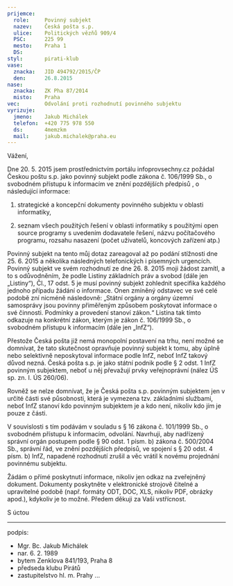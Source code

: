 ```yaml
---
prijemce: 
  role:     Povinný subjekt
  nazev:    Česká pošta s.p.
  ulice:    Politických vězňů 909/4
  PSC:      225 99
  mesto:    Praha 1
  DS:       
styl:       pirati-klub
vase:
  znacka:   JID 494792/2015/ČP
  den:      26.8.2015
nase:
  znacka:   ZK Pha 87/2014
  misto:    Praha
vec:        Odvolání proti rozhodnutí povinného subjektu
vyrizuje:   
  jmeno:    Jakub Michálek
  telefon:  +420 775 978 550
  ds:       4memzkm
  mail:     jakub.michalek@praha.eu
---
```


Vážení,

Dne 20. 5. 2015 jsem prostřednictvím portálu infoprovsechny.cz požádal Českou poštu s.p. jako povinný subjekt podle zákona č. 106/1999 Sb., o svobodném přístupu k informacím ve znění pozdějších předpisů , o následující informace: 

1. strategické a koncepční dokumenty povinného subjektu v oblasti informatiky,

2. seznam všech použitých řešení v oblasti informatiky s použitými open source programy s uvedením dodavatele řešení, názvu
počítačového programu, rozsahu nasazení (počet uživatelů, koncových zařízení atp.)

Povinný subjekt na tento můj dotaz zareagoval až po podání stížnosti dne 25. 6. 2015 a několika následných telefonických i písemných urgencích. Povinný subjekt ve svém rozhodnutí ze dne 26. 8. 2015 moji žádost zamítl, a to s odůvodněním, že podle Listiny základních práv a svobod (dále jen „Listiny“), Čl., 17 odst. 5 je musí povinný subjekt zohlednit specifika každého jednoho případu žádání o informace. Onen zmíněný odstavec ve své celé podobě zní nicméně následovně: „Státní orgány a orgány územní samosprávy jsou povinny přiměřeným způsobem poskytovat informace o své činnosti. Podmínky a provedení stanoví zákon.“ Listina tak tímto odkazuje na konkrétní zákon, kterým je zákon č. 106/1999 Sb., o svobodném přístupu k informacím (dále jen „InfZ“). 

Přestože Česká pošta již nemá monopolní postavení na trhu, není možné se domnívat, že tato skutečnost opravňuje povinný subjekt k tomu, aby úplně nebo selektivně neposkytoval informace podle InfZ, neboť InfZ takový důvod nezná. Česká pošta s.p. je jako státní podnik podle § 2 odst. 1 InfZ povinným subjektem, neboť u něj převažují prvky veřejnoprávní (nález ÚS sp. zn. I. ÚS 260/06). 

Rovněž se nelze domnívat, že je Česká pošta s.p. povinným subjektem jen v určité části své působnosti, která je vymezena tzv. základními službami, neboť InfZ stanoví kdo povinným subjektem je a kdo není, nikoliv kdo jím je pouze z části. 

V souvislosti s tím podávám v souladu s § 16 zákona č. 101/1999 Sb., o svobodném přístupu k informacím, odvolání. Navrhuji, aby nadřízený správní orgán postupem podle § 90 odst. 1 písm. b) zákona č. 500/2004 Sb., správní řád, ve znění pozdějších předpisů, ve spojení s § 20 odst. 4 písm. b) InfZ, napadené rozhodnutí zrušil a věc vrátil k novému projednání povinnému subjektu.

Žádám o přímé poskytnutí informace, nikoliv jen odkaz na zveřejněný dokument. Dokumenty poskytněte v elektronické strojově čitelné a upravitelné podobě (např. formáty ODT, DOC, XLS, nikoliv PDF, obrázky apod.), kdykoliv je to možné. Předem děkuji za Vaši vstřícnost. 

S úctou

---
podpis: 
  - Mgr. Bc. Jakub Michálek
  - nar. 6. 2. 1989
  - bytem Zenklova 841/193, Praha 8
  - předseda klubu Pirátů
  - zastupitelstvo hl. m. Prahy
...
